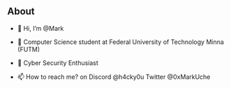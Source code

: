 ## About


- 👋 Hi, I’m @Mark

- 📖 Computer Science student at Federal University of Technology Minna (FUTM)

- 👀 Cyber Security Enthusiast

- 📫 How to reach me? on Discord @h4cky0u Twitter @0xMarkUche

